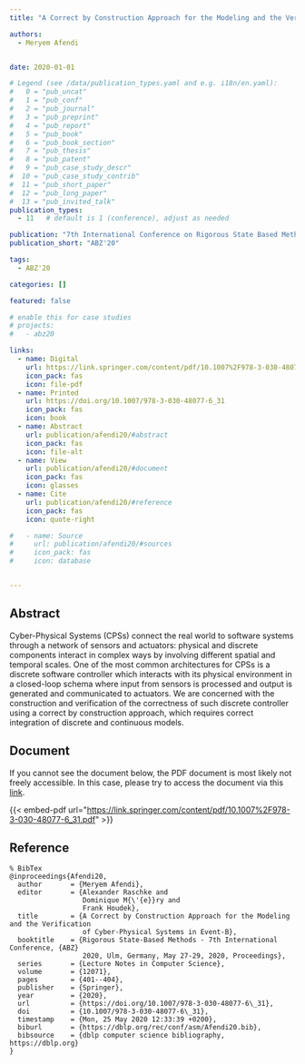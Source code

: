 ```yaml
---
title: "A Correct by Construction Approach for the Modeling and the Verification of Cyber-Physical Systems in Event-B"

authors:
  - Meryem Afendi


date: 2020-01-01

# Legend (see /data/publication_types.yaml and e.g. i18n/en.yaml): 
#   0 = "pub_uncat"
#   1 = "pub_conf"
#   2 = "pub_journal"
#   3 = "pub_preprint"
#   4 = "pub_report"
#   5 = "pub_book"
#   6 = "pub_book_section"
#   7 = "pub_thesis"
#   8 = "pub_patent"
#   9 = "pub_case_study_descr"
#  10 = "pub_case_study_contrib"
#  11 = "pub_short_paper"
#  12 = "pub_long_paper"
#  13 = "pub_invited_talk"
publication_types:
  - 11   # default is 1 (conference), adjust as needed

publication: "7th International Conference on Rigorous State Based Methods (ABZ'20)"
publication_short: "ABZ'20"

tags:
  - ABZ'20

categories: []

featured: false

# enable this for case studies
# projects:
#   - abz20

links:
  - name: Digital
    url: https://link.springer.com/content/pdf/10.1007%2F978-3-030-48077-6_31.pdf
    icon_pack: fas
    icon: file-pdf
  - name: Printed
    url: https://doi.org/10.1007/978-3-030-48077-6_31
    icon_pack: fas
    icon: book
  - name: Abstract
    url: publication/afendi20/#abstract
    icon_pack: fas
    icon: file-alt
  - name: View
    url: publication/afendi20/#document
    icon_pack: fas
    icon: glasses
  - name: Cite
    url: publication/afendi20/#reference
    icon_pack: fas
    icon: quote-right

#   - name: Source
#     url: publication/afendi20/#sources
#     icon_pack: fas
#     icon: database


---
```


## Abstract

Cyber-Physical Systems (CPSs) connect the real world to software systems through a network of sensors and actuators: physical and discrete components interact in complex ways by involving different spatial and temporal scales. One of the most common architectures for CPSs is a discrete software controller which interacts with its physical environment in a closed-loop schema where input from sensors is processed and output is generated and communicated to actuators. We are concerned with the construction and verification of the correctness of such discrete controller using a correct by construction approach, which requires correct integration of discrete and continuous models.

## Document

If you cannot see the document below, the PDF document is most likely not freely accessible. In this case, please try to access the document via this <a href="https://link.springer.com/content/pdf/10.1007%2F978-3-030-48077-6_31.pdf">link</a>.

{{< embed-pdf url="https://link.springer.com/content/pdf/10.1007%2F978-3-030-48077-6_31.pdf" >}}

## Reference

```
% BibTex
@inproceedings{Afendi20,
  author       = {Meryem Afendi},
  editor       = {Alexander Raschke and
                  Dominique M{\'{e}}ry and
                  Frank Houdek},
  title        = {A Correct by Construction Approach for the Modeling and the Verification
                  of Cyber-Physical Systems in Event-B},
  booktitle    = {Rigorous State-Based Methods - 7th International Conference, {ABZ}
                  2020, Ulm, Germany, May 27-29, 2020, Proceedings},
  series       = {Lecture Notes in Computer Science},
  volume       = {12071},
  pages        = {401--404},
  publisher    = {Springer},
  year         = {2020},
  url          = {https://doi.org/10.1007/978-3-030-48077-6\_31},
  doi          = {10.1007/978-3-030-48077-6\_31},
  timestamp    = {Mon, 25 May 2020 12:33:39 +0200},
  biburl       = {https://dblp.org/rec/conf/asm/Afendi20.bib},
  bibsource    = {dblp computer science bibliography, https://dblp.org}
}


```

<!-- # add information for case study papers (if available)
## Sources

- **Used formal method:**
  [ASM](/method/asm)
- **Resources and tools:**
  Asmeta

For more information, please contact the <a href ="mailto:silvia.bonfanti@unibg.it;arcaini@nii.ac.jp;angelo.gargantini@unibg.it;scandurra@unibg.it;elvinia.riccobene@unimi.it">authors</a>-->

